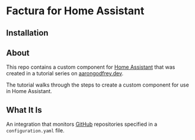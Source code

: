 # Factura for Home Assistant

## Installation

## About

This repo contains a custom component for [Home Assistant](https://www.home-assistant.io) that was created in a tutorial series
on [aarongodfrey.dev]().

The tutorial walks through the steps to create a custom component for use in Home Assistant.

## What It Is

An integration that monitors [GitHub](https://github.com/) repositories specified in a `configuration.yaml` file.
